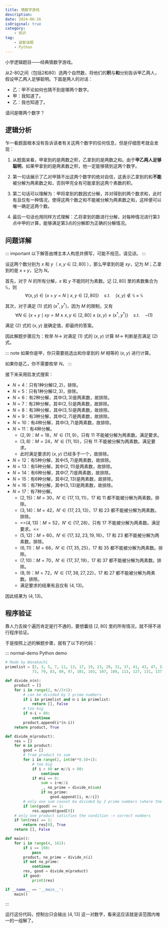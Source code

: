 ```yaml
---
title: 猜数字游戏
description: 
date: 2024-06-26
isOriginal: true
category: 
    - 知识
tag: 
    - 益智谜题
    - Python
---
```


小学逻辑题目——经典猜数字游戏。

<!-- more -->

从2-80之间（包括2和80）选两个自然数，将他们的**积**与**和**分别告诉甲乙两人，假设甲乙两人足够聪明。下面是两人的对话：
- 乙：甲不论如何也猜不到是哪两个数字。
- 甲：我知道了。
- 乙：我也知道了。

请问是哪两个数字？

## 逻辑分析

乍一看题面根本没有告诉读者有关这两个数字的任何信息，但是仔细思考就会发现：

1. 从题面来看，甲拿到的是两数之积，乙拿到的是两数之和。由于**甲乙两人足够聪明**，如果甲拿到的是两素数之积，他一定能够猜到这两个数字。

2. 第一句话展示了乙对甲猜不出这两个数字的绝对自信，这表示乙拿到的和**不能**被分解为两素数之和，否则甲完全有可能拿到这两个素数的积。

3. 第二句话可以理解为：甲将拿到的数因式分解，并对得到的两个数求和，此时有且仅有一种情况，使得这两个数之和不能被分解为两素数之和，这样便可以唯一确定这两个数。

4. 最后一句话也用同样方式理解：乙将拿到的数进行分解，对每种情况进行第3点中甲的计算，能够满足第3点的分解即为正确的分解情况。

## 问题详解

::: important
以下解答由博主本人构思并撰写，可能不规范，请见谅。
::: 

设这两个数分别为 $x$ 和 $y$（ $x, y \in [2, 80]$ ），那么甲拿到的是 $xy$，记为 $M$；乙拿到的是 $x+y$，记为 $N$。

首先，对于 $N$ 的所有分解，$x$ 和 $y$ 不能同时为素数。记 $[2, 80]$ 里的素数集合为 $\mathbb{S}$，则
$$ \tag{1}
\forall (x, y) \in \{x+y=N \mid x, y \in [2, 80]\} \quad s.t. \quad (x, y) \notin \mathbb{S} \times \mathbb{S}
$$

其次，对于满足 $(1)$ 式的 $(x^*, y^*)$，因为 $M$ 的限制，又有
$$ \tag{2}
\forall N \in \{x+y \mid xy=M \land x, y \in [2, 80] \land (x, y) \neq (x^*, y^*)\} \quad s.t. \quad \neg (1)
$$

满足 $(2)$ 式的 $(x, y)$ 是确定值，即最终的答案。

因此解题步骤应为：枚举 $N \to$ 对满足 $(1)$ 式的 $(x, y)$ 计算 $M \to$ 判断是否满足 $(2)$ 式。

::: note
如果你是甲，你只需要挑选出和你拿到的 $M$ 相等的 $(x, y)$ 进行计算。

如果你是乙，你不需要枚举 $N$。
:::

接下来采用启发式搜索：
- $N=4$：只有1种分解$(2, 2)$，排除。
- $N=5$：只有1种分解$(2, 3)$，排除。
- $N=6$：有2种分解，其中$(3, 3)$是两素数，故排除。
- $N=7$：有2种分解，其中$(2, 5)$是两素数，故排除。
- $N=8$：有3种分解，其中$(3, 5)$是两素数，故排除。
- $N=9$：有3种分解，其中$(2, 7)$是两素数，故排除。
- $N=10$：有4种分解，其中$(3, 7)$是两素数，故排除。
- $N=11$：有4种分解。
    - $(2, 9)$：$M=18$，$N' \in \{11, 9\}$，只有 $11$ 不能被分解为两素数。满足要求。
    - $(3, 8)$：$M=24$，$N' \in \{11, 10\}$，只有 $11$ 不能被分解为两素数。满足要求。
    - 此时满足要求的 $(x, y)$ 已经多于一个，故排除。
- $N=12$：有5种分解，其中$(5, 7)$是两素数，故排除。
- $N=13$：有5种分解，其中$(2, 11)$是两素数，故排除。
- $N=14$：有6种分解，其中$(7, 7)$是两素数，故排除。
- $N=15$：有6种分解，其中$(2, 13)$是两素数，故排除。
- $N=16$：有7种分解，其中$(3, 13)$是两素数，故排除。
- $N=17$：有7种分解。
    - $(2, 15)$：$M=30$，$N' \in \{17, 13, 11\}$，$17$ 和 $11$ 都不能被分解为两素数。排除。
    - $(3, 14)$：$M=42$，$N' \in \{17, 23, 13\}$，$17$ 和 $23$ 都不能被分解为两素数。排除。
    - ==$(4, 13)$：$M=52$，$N' \in \{17, 28\}$，只有 $17$ 不能被分解为两素数。满足要求。== 
    - $(5, 12)$：$M=60$，$N' \in \{17, 32, 23, 19, 16\}$，$17$ 和 $23$ 都不能被分解为两素数。排除。
    - $(6, 11)$：$M=66$，$N' \in \{17, 35, 25\}$，$17$ 和 $35$ 都不能被分解为两素数。排除。
    - $(7, 10)$：$M=70$，$N' \in \{17, 37, 19\}$，$17$ 和 $37$ 都不能被分解为两素数。排除。
    - $(8, 9)$：$M=72$，$N' \in \{17, 38, 27, 22\}$，$17$ 和 $27$ 都不能被分解为两素数。排除。
    - 满足要求的结果有且仅有 $(4, 13)$。

因此结果为 $(4, 13)$。

## 程序验证

靠人力去挨个遍历肯定是行不通的，要想囊括 $[2, 80]$ 里的所有情况，就不得不进行程序验证。

于是按照上述的解题步骤，就有了以下的代码：

::: normal-demo Python demo

```python
# Made by Wanakachi
primelist = [2, 3, 5, 7, 11, 13, 17, 19, 23, 29, 31, 37, 41, 43, 47, 53, 59, 61, 67, 71, 
            73, 79, 83, 89, 97, 101, 103, 107, 109, 113, 127, 131, 137, 139, 149, 151, 157]

def divide_n(n):
    product = []
    for i in range(2, n//2+1):
        # can be divided by 2 prime numbers
        if i in primelist and n-i in primelist:
            return [], False
        # too big
        if n-i > 80:
            continue
        product.append(i*(n-i))
    return product, True

def divide_m(product):
    res = []
    for m in product:
        good = []
        # from product to sum
        for i in range(2, int(m**0.5)+1):
            # too big
            if i > 80 or m//i > 80:
                continue
            if m%i == 0:
                sum = i+m//i
                _, no_prime = divide_n(sum)
                if no_prime:
                    good.append([i, m//i])
        # only one sum cannot be divided by 2 prime numbers (where the product comes from)
        if len(good) == 1:
            res.append(good[0])
    # only one product satisfies the condition -> correct numbers
    if len(res) == 1:
        return res[0], True
    return [], False

def main():
    for i in range(4, 161):
        if i == 160:
            pass
        product, no_prime = divide_n(i)
        if not no_prime:
            continue
        res, good = divide_m(product)
        if good:
            print(res)

if __name__ == '__main__':
    main()
```

:::

运行这份代码，控制台只会输出 $[4, 13]$ 这一对数字，看来这应该就是该范围内唯一的一组解了。